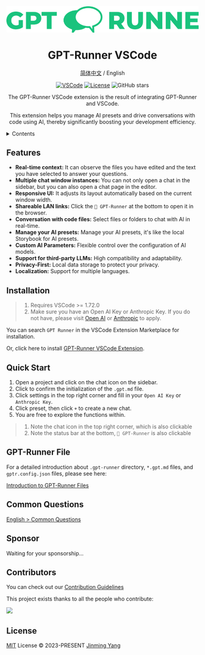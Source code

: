 <div align="center">
<img src="../../website/static/img/svg/logo-text.svg" alt="icon"/>

<h1 align="center">GPT-Runner VSCode</h1>

[简体中文](https://github.com/nicepkg/gpt-runner/tree/main/packages/gpt-runner-cli/README_CN.md) / English

[![VSCode](https://img.shields.io/badge/VSCode-Extension-blue?logo=visualstudiocode)](https://marketplace.visualstudio.com/items?itemName=nicepkg.gpt-runner) [![License](https://img.shields.io/github/license/nicepkg/gpt-runner)](https://github.com/nicepkg/gpt-runner/blob/main/LICENSE)
![GitHub stars](https://img.shields.io/github/stars/nicepkg/gpt-runner?style=social)

The GPT-Runner VSCode extension is the result of integrating GPT-Runner and VSCode.

This extension helps you manage AI presets and drive conversations with code using AI, thereby significantly boosting your development efficiency.

</div>

<details>
<summary>Contents</summary><br>

- [Features](#features)
- [Installation](#installation)
- [Quick Start](#quick-start)
- [GPT-Runner File](#gpt-runner-file)
- [Common Questions](#common-questions)
- [Sponsor](#sponsor)
- [Contributors](#contributors)
- [License](#license)

<br></details>

## Features

- **Real-time context:** It can observe the files you have edited and the text you have selected to answer your questions.
- **Multiple chat window instances:** You can not only open a chat in the sidebar, but you can also open a chat page in the editor.
- **Responsive UI:** It adjusts its layout automatically based on the current window width.
- **Shareable LAN links:** Click the `🚀 GPT-Runner` at the bottom to open it in the browser.
- **Conversation with code files:** Select files or folders to chat with AI in real-time.
- **Manage your AI presets:** Manage your AI presets, it's like the local Storybook for AI presets.
- **Custom AI Parameters:** Flexible control over the configuration of AI models.
- **Support for third-party LLMs:** High compatibility and adaptability.
- **Privacy-First:** Local data storage to protect your privacy.
- **Localization:** Support for multiple languages.

## Installation

> 1. Requires VSCode >= 1.72.0
> 2. Make sure you have an Open AI Key or Anthropic Key. If you do not have, please visit [Open AI](https://platform.openai.com/) or [Anthropic](https://www.anthropic.com/product/) to apply.

You can search `GPT Runner` in the VSCode Extension Marketplace for installation.

Or, click here to install [GPT-Runner VSCode Extension](https://marketplace.visualstudio.com/items?itemName=nicepkg.gpt-runner).

## Quick Start

1. Open a project and click on the chat icon on the sidebar.
2. Click to confirm the initialization of the `.gpt.md` file.
3. Click settings in the top right corner and fill in your `Open AI Key` or `Anthropic Key`.
4. Click preset, then click `+` to create a new chat.
5. You are free to explore the functions within.

> 1. Note the chat icon in the top right corner, which is also clickable
> 2. Note the status bar at the bottom, `🚀 GPT-Runner` is also clickable

## GPT-Runner File

For a detailed introduction about `.gpt-runner` directory, `*.gpt.md` files, and `gptr.config.json` files, please see here:

 [Introduction to GPT-Runner Files](https://github.com/nicepkg/gpt-runner/blob/main/docs/gpt-config-en.gpt.md)

## Common Questions

[English > Common Questions](https://github.com/nicepkg/gpt-runner/tree/main/docs/faq-en.md)

## Sponsor

Waiting for your sponsorship...

## Contributors

You can check out our [Contribution Guidelines](https://github.com/nicepkg/gpt-runner/tree/main/CONTRIBUTING.md)

This project exists thanks to all the people who contribute:

<a href="https://github.com/nicepkg/gpt-runner/graphs/contributors">
  <img src="https://contrib.rocks/image?repo=nicepkg/gpt-runner" />
</a>

## License

[MIT](https://github.com/nicepkg/gpt-runner/tree/main/LICENSE) License &copy; 2023-PRESENT [Jinming Yang](https://github.com/2214962083)
